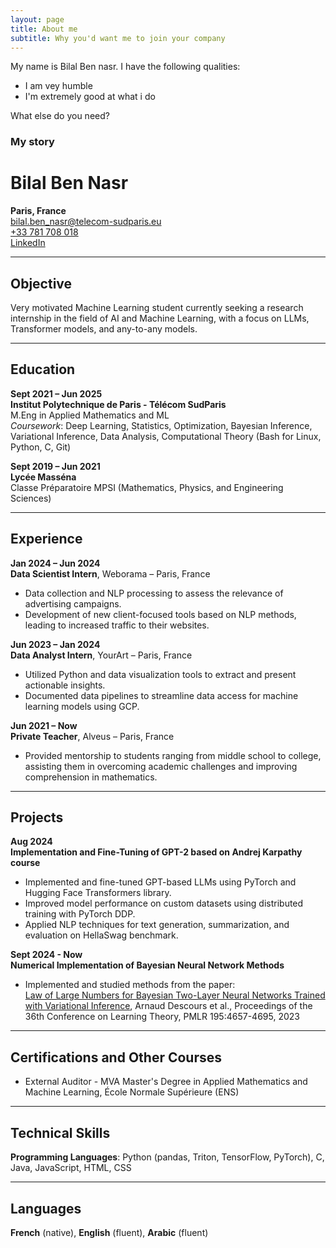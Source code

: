 ```yaml
---
layout: page
title: About me
subtitle: Why you'd want me to join your company
---
```


My name is Bilal Ben nasr. I have the following qualities:

- I am vey humble
- I'm extremely good at what i do

What else do you need?

### My story

# Bilal Ben Nasr

**Paris, France**  
[bilal.ben_nasr@telecom-sudparis.eu](mailto:bilal.ben_nasr@telecom-sudparis.eu)  
[+33 781 708 018](tel:+33-781-708-018)  
[LinkedIn](https://www.linkedin.com/in/bilal-bennasr)

---

## Objective

Very motivated Machine Learning student currently seeking a research internship in the field of AI and Machine Learning, with a focus on LLMs, Transformer models, and any-to-any models.

---

## Education

**Sept 2021 – Jun 2025**  
**Institut Polytechnique de Paris - Télécom SudParis**  
M.Eng in Applied Mathematics and ML  
*Coursework*: Deep Learning, Statistics, Optimization, Bayesian Inference, Variational Inference, Data Analysis, Computational Theory (Bash for Linux, Python, C, Git)

**Sept 2019 – Jun 2021**  
**Lycée Masséna**  
Classe Préparatoire MPSI (Mathematics, Physics, and Engineering Sciences)

---

## Experience

**Jan 2024 – Jun 2024**  
**Data Scientist Intern**, Weborama – Paris, France  
- Data collection and NLP processing to assess the relevance of advertising campaigns.  
- Development of new client-focused tools based on NLP methods, leading to increased traffic to their websites.

**Jun 2023 – Jan 2024**  
**Data Analyst Intern**, YourArt – Paris, France  
- Utilized Python and data visualization tools to extract and present actionable insights.  
- Documented data pipelines to streamline data access for machine learning models using GCP.

**Jun 2021 – Now**  
**Private Teacher**, Alveus – Paris, France  
- Provided mentorship to students ranging from middle school to college, assisting them in overcoming academic challenges and improving comprehension in mathematics.

---

## Projects

**Aug 2024**  
**Implementation and Fine-Tuning of GPT-2 based on Andrej Karpathy course**  
- Implemented and fine-tuned GPT-based LLMs using PyTorch and Hugging Face Transformers library.  
- Improved model performance on custom datasets using distributed training with PyTorch DDP.  
- Applied NLP techniques for text generation, summarization, and evaluation on HellaSwag benchmark.

**Sept 2024 - Now**  
**Numerical Implementation of Bayesian Neural Network Methods**  
- Implemented and studied methods from the paper:  
[Law of Large Numbers for Bayesian Two-Layer Neural Networks Trained with Variational Inference](https://proceedings.mlr.press/v195/descours23a.html), Arnaud Descours et al., Proceedings of the 36th Conference on Learning Theory, PMLR 195:4657-4695, 2023

---

## Certifications and Other Courses

- External Auditor - MVA Master's Degree in Applied Mathematics and Machine Learning, École Normale Supérieure (ENS)

---

## Technical Skills

**Programming Languages**: Python (pandas, Triton, TensorFlow, PyTorch), C, Java, JavaScript, HTML, CSS

---

## Languages

**French** (native), **English** (fluent), **Arabic** (fluent)

